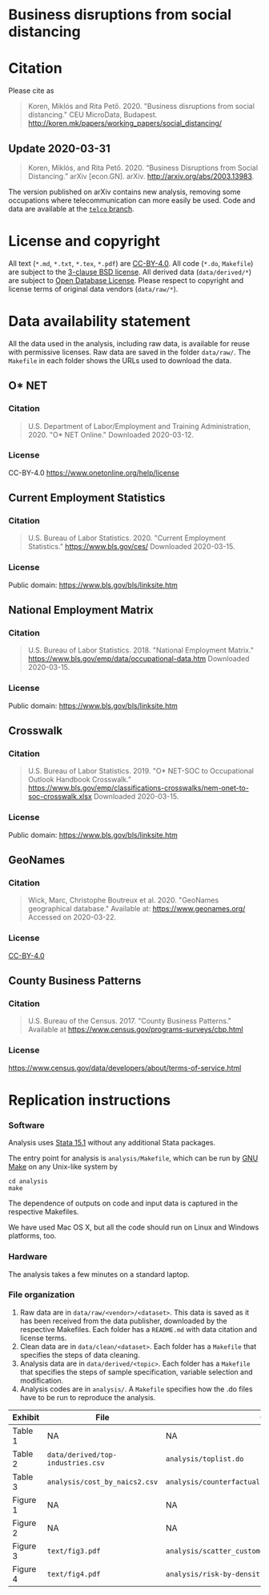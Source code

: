 # Business disruptions from social distancing

# Citation
Please cite as 

> Koren, Miklós and Rita Pető. 2020. "Business disruptions from social distancing." CEU MicroData, Budapest. http://koren.mk/papers/working_papers/social_distancing/

## Update 2020-03-31
> Koren, Miklós, and Rita Pető. 2020. “Business Disruptions from Social Distancing.” arXiv [econ.GN]. arXiv. http://arxiv.org/abs/2003.13983.

The version published on arXiv contains new analysis, removing some occupations where telecommunication can more easily be used. Code and data are available at the [`telco` branch](https://github.com/ceumicrodata/social-distancing/tree/telco).


# License and copyright
All text (`*.md`, `*.txt`, `*.tex`, `*.pdf`) are [CC-BY-4.0](https://creativecommons.org/licenses/by/4.0/). All code (`*.do`, `Makefile`) are subject to the [3-clause BSD license](https://opensource.org/licenses/BSD-3-Clause). All derived data (`data/derived/*`) are subject to [Open Database License](https://opendatacommons.org/licenses/odbl/index.html). Please respect to copyright and license terms of original data vendors (`data/raw/*`).

# Data availability statement
All the data used in the analysis, including raw data, is available for reuse with permissive licenses. Raw data are saved in the folder `data/raw/`. The `Makefile` in each folder shows the URLs used to download the data.
## O* NET
### Citation
> U.S. Department of Labor/Employment and Training Administration, 2020. "O* NET Online." Downloaded 2020-03-12.
### License
CC-BY-4.0 https://www.onetonline.org/help/license

## Current Employment Statistics
### Citation
> U.S. Bureau of Labor Statistics. 2020. "Current Employment Statistics."
https://www.bls.gov/ces/ Downloaded 2020-03-15.

### License
Public domain: https://www.bls.gov/bls/linksite.htm

## National Employment Matrix
### Citation
> U.S. Bureau of Labor Statistics. 2018. "National Employment Matrix."
https://www.bls.gov/emp/data/occupational-data.htm Downloaded 2020-03-15.

### License
Public domain: https://www.bls.gov/bls/linksite.htm

## Crosswalk
### Citation
> U.S. Bureau of Labor Statistics. 2019. "O* NET-SOC to Occupational Outlook Handbook Crosswalk."
https://www.bls.gov/emp/classifications-crosswalks/nem-onet-to-soc-crosswalk.xlsx Downloaded 2020-03-15.

### License
Public domain: https://www.bls.gov/bls/linksite.htm

## GeoNames
### Citation
> Wick, Marc, Christophe Boutreux et al. 2020. "GeoNames geographical database." Available at: https://www.geonames.org/ Accessed on 2020-03-22.

### License
[CC-BY-4.0](https://creativecommons.org/licenses/by/4.0/)

## County Business Patterns
### Citation
> U.S. Bureau of the Census. 2017. "County Business Patterns." Available at https://www.census.gov/programs-surveys/cbp.html

### License
https://www.census.gov/data/developers/about/terms-of-service.html

# Replication instructions
### Software
Analysis uses [Stata 15.1](https://www.stata.com/stata15/) without any additional Stata packages.

The entry point for analysis is `analysis/Makefile`, which can be run by [GNU Make](https://www.gnu.org/software/make/) on any Unix-like system by 
```
cd analysis
make
```

The dependence of outputs on code and input data is captured in the respective Makefiles.

We have used Mac OS X, but all the code should run on Linux and Windows platforms, too.
### Hardware
The analysis takes a few minutes on a standard laptop.

### File organization
1. Raw data are in `data/raw/<vendor>/<dataset>`. This data is saved as it has been received from the data publisher, downloaded by the respective Makefiles. Each folder has a `README.md` with data citation and license terms.
2. Clean data are in `data/clean/<dataset>`. Each folder has a `Makefile` that specifies the steps of data cleaning.
3. Analysis data are in `data/derived/<topic>`. Each folder has a `Makefile` that specifies the steps of sample specification, variable selection and modification.
4. Analysis codes are in `analysis/`. A `Makefile` specifies how the .do files have to be run to reproduce the analysis.

| Exhibit | File | Code |
|---------|------|------|
| Table 1 |   NA   | NA    |
| Table 2 | `data/derived/top-industries.csv`  | `analysis/toplist.do`   |
| Table 3 | `analysis/cost_by_naics2.csv`     | `analysis/counterfactual.do`     |
| Figure 1 | NA | NA |
| Figure 2 | NA | NA |
| Figure 3 | `text/fig3.pdf` | `analysis/scatter_customers_teamwork_byoccupation.do` |
| Figure 4 | `text/fig4.pdf` | `analysis/risk-by-density.do` |
